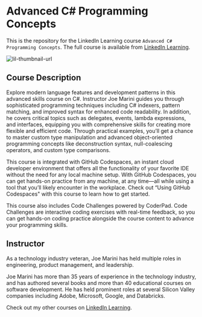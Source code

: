 # Advanced C# Programming Concepts
This is the repository for the LinkedIn Learning course `Advanced C# Programming Concepts`. The full course is available from [LinkedIn Learning][lil-course-url].

![lil-thumbnail-url]

## Course Description

<p>Explore modern language features and development patterns in this advanced skills course on C#. Instructor Joe Marini guides you through sophisticated programming techniques including C# indexers, pattern matching, and improved syntax for enhanced code readability. In addition, he covers critical topics such as delegates, events, lambda expressions, and interfaces, equipping you with comprehensive skills for creating more flexible and efficient code. Through practical examples, you’ll get a chance to master custom type manipulation and advanced object-oriented programming concepts like deconstruction syntax, null-coalescing operators, and custom type comparisons.</p><p>This course is integrated with GitHub Codespaces, an instant cloud developer environment that offers all the functionality of your favorite IDE without the need for any local machine setup. With GitHub Codespaces, you can get hands-on practice from any machine, at any time—all while using a tool that you’ll likely encounter in the workplace. Check out “Using GitHub Codespaces" with this course to learn how to get started.</p><p>This course also includes Code Challenges powered by CoderPad. Code Challenges are interactive coding exercises with real-time feedback, so you can get hands-on coding practice alongside the course content to advance your programming skills.</p>

## Instructor

As a technology industry veteran, Joe Marini has held multiple roles in engineering, product management, and leadership.

Joe Marini has more than 35 years of experience in the technology industry, and has authored several books and more than 40 educational courses on software development. He has held prominent roles at several Silicon Valley companies including Adobe, Microsoft, Google, and Databricks.
                            

Check out my other courses on [LinkedIn Learning](https://www.linkedin.com/learning/instructors/joe-marini).


[0]: # (Replace these placeholder URLs with actual course URLs)

[lil-course-url]: https://www.linkedin.com/learning/advanced-c-sharp-programming-concepts
[lil-thumbnail-url]: https://media.licdn.com/dms/image/v2/D4E0DAQEAwibW5-phug/learning-public-crop_675_1200/B4EZdCHJEiHQAk-/0/1749160858554?e=2147483647&v=beta&t=Z2_SIdNFNvT28MoXjnWKAxG-0xtnYZPzI0gZXY1n6V4

